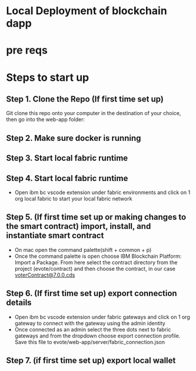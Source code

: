 # Local Deployment of blockchain dapp

# pre reqs


# Steps to start up

## Step 1. Clone the Repo (If first time set up)

Git clone this repo onto your computer in the destination of your choice, then go into the web-app folder:

## Step 2. Make sure docker is running

## Step 3. Start local fabric runtime

## Step 4. Start local fabric runtime
- Open ibm bc vscode extension under fabric environments and click on 1 org local fabric to start your local fabric network

## Step 5. (If first time set up or making changes to the smart contract) import, install, and instantiate smart contract 
- On mac open the command palette(shift + common + p)
- Once the command palette is open choose IBM Blockchain Platform: Import a Package. From here select the contract directory from the project (evote/contract) and then choose the contract, in our case voterContract@7.0.0.cds

## Step 6. (If first time set up) export connection details
- Open ibm bc vscode extension under fabric gateways and click on 1 org gateway to connect with the gateway using the admin identity
- Once connected as an admin select the three dots next to fabric gateways and from the dropdown choose export connection profile. Save this file to evote/web-app/server/fabric_connection.json

## Step 7. (if first time set up) export local wallet
